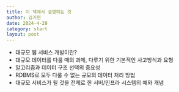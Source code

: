```yaml
---
title: 이 책에서 설명하는 것
author: 김기현
date: 2024-4-20
category: start
layout: post
---
```



* 대규모 웹 서비스 개발이란?
* 대규모 데이터를 다룰 때의 과제, 다루기 위한 기본적인 사고방식과 요형
* 알고리즘과 데이터 구조 선택의 중요성
* RDBMS로 모두 다룰 수 없는 규모의 데이터 처리 방법
* 대규모 서비스가 될 것을 전제로 한 서버/인프라 시스템의 예와 개념